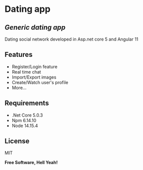 # Dating app
## _Generic dating app_

Dating social network developed in Asp.net core 5 and Angular 11

## Features

- Register/Login feature
- Real time chat
- Import/Export images
- Create/Watch user's profile
- More... 

## Requirements

- .Net Core 5.0.3
- Npm 6.14.10
- Node 14.15.4

## License

MIT

**Free Software, Hell Yeah!**
